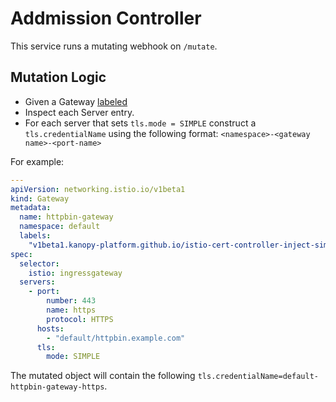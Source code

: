 # Addmission Controller

This service runs a mutating webhook on `/mutate`.

## Mutation Logic

- Given a Gateway [labeled](./api/v1beta1.md)
- Inspect each Server entry.
- For each server that sets `tls.mode = SIMPLE` construct a `tls.credentialName` using the following format: `<namespace>-<gateway name>-<port-name>`

For example:

```yaml
---
apiVersion: networking.istio.io/v1beta1
kind: Gateway
metadata:
  name: httpbin-gateway
  namespace: default
  labels:
    "v1beta1.kanopy-platform.github.io/istio-cert-controller-inject-simple-credential-name": "true"
spec:
  selector:
    istio: ingressgateway
  servers:
    - port:
        number: 443
        name: https
        protocol: HTTPS
      hosts:
        - "default/httpbin.example.com"
      tls:
        mode: SIMPLE
```

The mutated object will contain the following `tls.credentialName=default-httpbin-gateway-https`.
